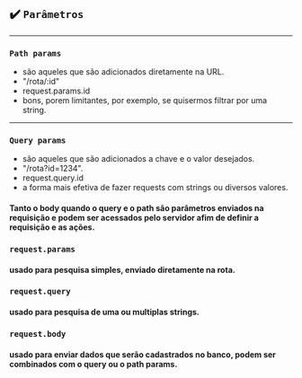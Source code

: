 ## ✔️ `Parâmetros`
___

### `Path params`
- são aqueles que são adicionados diretamente na URL.
- "/rota/:id"
- request.params.id
- bons, porem limitantes, por exemplo, se quisermos filtrar por uma string.

___
### `Query params`
- são aqueles que são adicionados a chave e o valor desejados.
- "/rota?id=1234".
- request.query.id
- a forma mais efetiva de fazer requests com strings ou diversos valores.

#### Tanto o body quando o query e o path são parâmetros enviados na requisição e podem ser acessados pelo servidor afim de definir a requisição e as ações.

### `request.params`
#### usado para pesquisa simples, enviado diretamente na rota.

### `request.query`
#### usado para pesquisa de uma ou multiplas strings.

### `request.body`
#### usado para enviar dados que serão cadastrados no banco, podem ser combinados com o query ou o path params.



